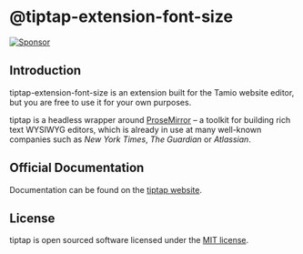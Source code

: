 # @tiptap-extension-font-size
[![Sponsor](https://img.shields.io/static/v1?label=Sponsor&message=%E2%9D%A4&logo=GitHub)](https://github.com/sponsors/tamiogmbh)

## Introduction
tiptap-extension-font-size is an extension built for the Tamio website editor, but you are free to use it for your own purposes.

tiptap is a headless wrapper around [ProseMirror](https://ProseMirror.net) – a toolkit for building rich text WYSIWYG editors, which is already in use at many well-known companies such as *New York Times*, *The Guardian* or *Atlassian*.

## Official Documentation
Documentation can be found on the [tiptap website](https://tiptap.dev).

## License
tiptap is open sourced software licensed under the [MIT license](https://github.com/ueberdosis/tiptap/blob/main/LICENSE.md).

